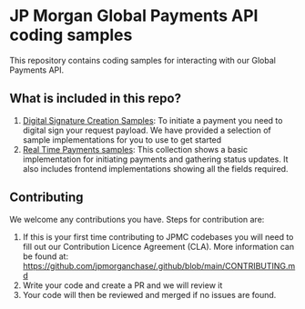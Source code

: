 # JP Morgan Global Payments API coding samples

This repository contains coding samples for interacting with our Global Payments API.

## What is included in this repo?

1. [Digital Signature Creation Samples](./digital-signature-creation/): To initiate a payment you need to digital sign your request payload. We have provided a selection of sample implementations for you to use to get started
2. [Real Time Payments samples](./real-time-payments/): This collection shows a basic implementation for initiating payments and gathering status updates. It also includes frontend implementations showing all the fields required.

## Contributing

We welcome any contributions you have. Steps for contribution are:

1. If this is your first time contributing to JPMC codebases you will need to fill out our Contribution Licence Agreement (CLA). More information can be found at: https://github.com/jpmorganchase/.github/blob/main/CONTRIBUTING.md
2. Write your code and create a PR and we will review it
3. Your code will then be reviewed and merged if no issues are found.

